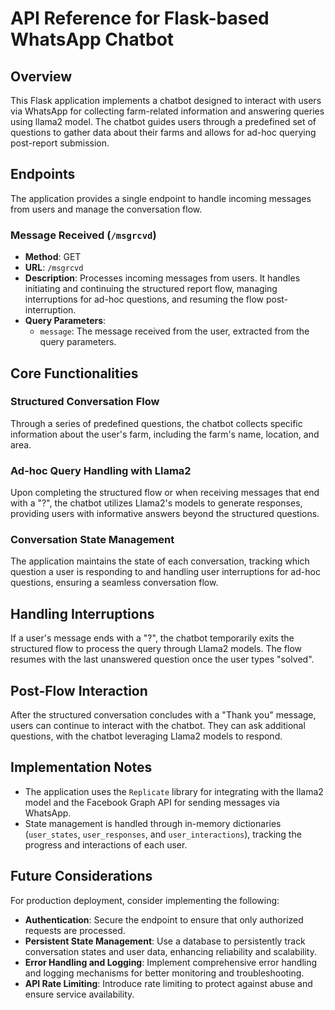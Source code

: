 # API Reference for Flask-based WhatsApp Chatbot

## Overview

This Flask application implements a chatbot designed to interact with users via WhatsApp for collecting farm-related information and answering queries using llama2 model. The chatbot guides users through a predefined set of questions to gather data about their farms and allows for ad-hoc querying post-report submission.

## Endpoints

The application provides a single endpoint to handle incoming messages from users and manage the conversation flow.

### Message Received (`/msgrcvd`)

- **Method**: GET
- **URL**: `/msgrcvd`
- **Description**: Processes incoming messages from users. It handles initiating and continuing the structured report flow, managing interruptions for ad-hoc questions, and resuming the flow post-interruption.
- **Query Parameters**:
  - `message`: The message received from the user, extracted from the query parameters.

## Core Functionalities

### Structured Conversation Flow

Through a series of predefined questions, the chatbot collects specific information about the user's farm, including the farm's name, location, and area.

### Ad-hoc Query Handling with Llama2

Upon completing the structured flow or when receiving messages that end with a "?", the chatbot utilizes Llama2's models to generate responses, providing users with informative answers beyond the structured questions.

### Conversation State Management

The application maintains the state of each conversation, tracking which question a user is responding to and handling user interruptions for ad-hoc questions, ensuring a seamless conversation flow.

## Handling Interruptions

If a user's message ends with a "?", the chatbot temporarily exits the structured flow to process the query through Llama2 models. The flow resumes with the last unanswered question once the user types "solved".

## Post-Flow Interaction

After the structured conversation concludes with a "Thank you" message, users can continue to interact with the chatbot. They can ask additional questions, with the chatbot leveraging Llama2 models to respond.

## Implementation Notes

- The application uses the `Replicate` library for integrating with the llama2 model and the Facebook Graph API for sending messages via WhatsApp.
- State management is handled through in-memory dictionaries (`user_states`, `user_responses`, and `user_interactions`), tracking the progress and interactions of each user.

## Future Considerations

For production deployment, consider implementing the following:
- **Authentication**: Secure the endpoint to ensure that only authorized requests are processed.
- **Persistent State Management**: Use a database to persistently track conversation states and user data, enhancing reliability and scalability.
- **Error Handling and Logging**: Implement comprehensive error handling and logging mechanisms for better monitoring and troubleshooting.
- **API Rate Limiting**: Introduce rate limiting to protect against abuse and ensure service availability.
